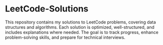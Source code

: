 # LeetCode-Solutions
This repository contains my solutions to LeetCode problems, covering data structures and algorithms. Each solution is optimized, well-structured, and includes explanations where needed. The goal is to track progress, enhance problem-solving skills, and prepare for technical interviews.

